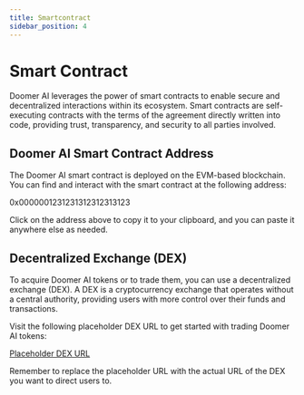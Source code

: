 ```yaml
---
title: Smartcontract
sidebar_position: 4
---
```


# Smart Contract

Doomer AI leverages the power of smart contracts to enable secure and decentralized interactions within its ecosystem. Smart contracts are self-executing contracts with the terms of the agreement directly written into code, providing trust, transparency, and security to all parties involved.

## Doomer AI Smart Contract Address

The Doomer AI smart contract is deployed on the EVM-based blockchain. You can find and interact with the smart contract at the following address:

0x0000001231231312312313123

Click on the address above to copy it to your clipboard, and you can paste it anywhere else as needed.

## Decentralized Exchange (DEX)

To acquire Doomer AI tokens or to trade them, you can use a decentralized exchange (DEX). A DEX is a cryptocurrency exchange that operates without a central authority, providing users with more control over their funds and transactions.

Visit the following placeholder DEX URL to get started with trading Doomer AI tokens:

[Placeholder DEX URL](https://placeholder.dex.url)

Remember to replace the placeholder URL with the actual URL of the DEX you want to direct users to.
